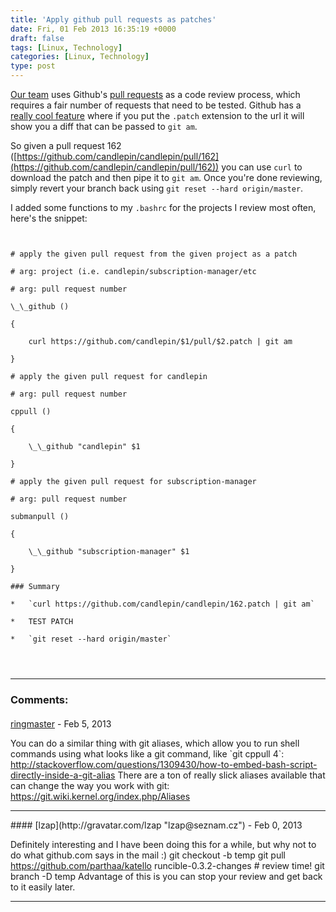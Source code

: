 ```yaml
---
title: 'Apply github pull requests as patches'
date: Fri, 01 Feb 2013 16:35:19 +0000
draft: false
tags: [Linux, Technology]
categories: [Linux, Technology]
type: post
---
```


[Our team](https://github.com/candlepin/) uses Github's [pull requests](https://help.github.com/articles/using-pull-requests) as a code review process, which requires a fair number of requests that need to be tested. Github has a [really cool feature](https://help.github.com/articles/using-pull-requests#merging-a-pull-request) where if you put the `.patch` extension to the url it will show you a diff that can be passed to `git am`.

So given a pull request 162 ([https://github.com/candlepin/candlepin/pull/162](https://github.com/candlepin/candlepin/pull/162)) you can use `curl` to download the patch and then pipe it to `git am`. Once you're done reviewing, simply revert your branch back using `git reset --hard origin/master`.

I added some functions to my `.bashrc` for the projects I review most often, here's the snippet:

```


# apply the given pull request from the given project as a patch

# arg: project (i.e. candlepin/subscription-manager/etc

# arg: pull request number

\_\_github ()

{

    curl https://github.com/candlepin/$1/pull/$2.patch | git am

}

# apply the given pull request for candlepin

# arg: pull request number

cppull ()

{

    \_\_github "candlepin" $1

}

# apply the given pull request for subscription-manager

# arg: pull request number

submanpull ()

{

    \_\_github "subscription-manager" $1

}

### Summary

*   `curl https://github.com/candlepin/candlepin/162.patch | git am`

*   TEST PATCH

*   `git reset --hard origin/master`




```
---
### Comments:
#### 
[ringmaster](http://asymptomatic.net/ "a_wordpress@midnightcircus.com") - <time datetime="2013-02-01 14:35:21">Feb 5, 2013</time>

You can do a similar thing with git aliases, which allow you to run shell commands using what looks like a git command, like \`git cppull 4\`: http://stackoverflow.com/questions/1309430/how-to-embed-bash-script-directly-inside-a-git-alias There are a ton of really slick aliases available that can change the way you work with git: https://git.wiki.kernel.org/index.php/Aliases
<hr />
#### 
[lzap](http://gravatar.com/lzap "lzap@seznam.cz") - <time datetime="2013-02-03 18:06:33">Feb 0, 2013</time>

Definitely interesting and I have been doing this for a while, but why not to do what github.com says in the mail :) git checkout -b temp git pull https://github.com/parthaa/katello runcible-0.3.2-changes # review time! git branch -D temp Advantage of this is you can stop your review and get back to it easily later.
<hr />
